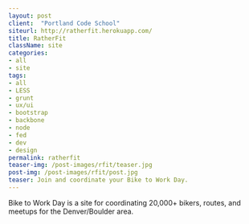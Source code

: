 ```yaml
---
layout: post
client:  "Portland Code School"
siteurl: http://ratherfit.herokuapp.com/
title: RatherFit 
className: site
categories: 
- all
- site
tags:
- all
- LESS
- grunt
- ux/ui
- bootstrap
- backbone
- node
- fed
- dev
- design
permalink: ratherfit
teaser-img: /post-images/rfit/teaser.jpg
post-img: /post-images/rfit/post.jpg
teaser: Join and coordinate your Bike to Work Day. 
---
```

Bike to Work Day is a site for coordinating 20,000+ bikers, routes, and meetups for the Denver/Boulder area.